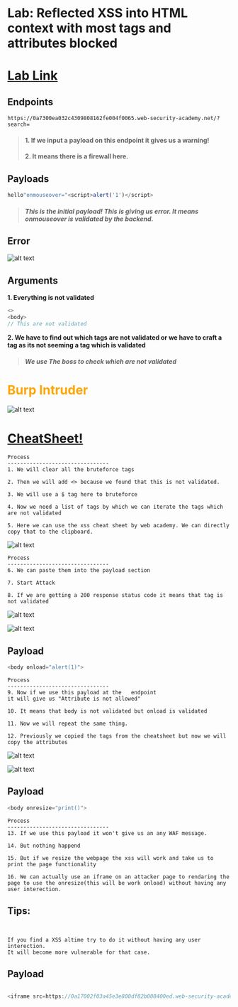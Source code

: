 # Lab: Reflected XSS into HTML context with most tags and attributes blocked

# [Lab Link](https://portswigger.net/web-security/cross-site-scripting/contexts/lab-html-context-with-most-tags-and-attributes-blocked)

## Endpoints
```plaintext
https://0a7300ea032c4309808162fe004f0065.web-security-academy.net/?search=
```

> #### 1. If we input  a payload on this endpoint it gives us a warning!
> #### 2. It means there is a firewall here.

## Payloads

```js
hello"onmouseover="<script>alert('1')</script>
```
> ##### This is the initial payload! This is giving us error. It means onmouseover is validated by the backend.

## Error

![alt text](https://github.com/Ruhanyat-994/XSS/blob/master/Photos/error_image.png?raw=true)

## Arguments 

**1. Everything is not validated**
```js
<>
<body>
// This are not validated
```  

**2. We have to find out which tags are not validated or we have to craft a tag as its not seeming a tag which is validated**

> ##### We use The boss to check which are not validated 
# <span style="color: orange;">Burp Intruder</span>


![alt text](https://github.com/Ruhanyat-994/XSS/blob/master/Photos/intruder1.png?raw=true)

# [CheatSheet!](https://portswigger.net/web-security/cross-site-scripting/cheat-sheet)

```plaintext
Process
--------------------------------
1. We will clear all the bruteforce tags

2. Then we will add <> because we found that this is not validated.

3. We will use a $ tag here to bruteforce

4. Now we need a list of tags by which we can iterate the tags which are not validated

5. Here we can use the xss cheat sheet by web academy. We can directly copy that to the clipboard.

```

![alt text](https://github.com/Ruhanyat-994/XSS/blob/master/Photos/intruder2.png?raw=true)

```plaintext
Process
--------------------------------
6. We can paste them into the payload section

7. Start Attack

8. If we are getting a 200 response status code it means that tag is not validated
```  
![alt text](https://github.com/Ruhanyat-994/XSS/blob/master/Photos/intruder3.png?raw=true)  

![alt text](https://github.com/Ruhanyat-994/XSS/blob/master/Photos/intruder4.png?raw=true)  



## Payload

```js
<body onload="alert(1)">
```
```plaintext
Process
--------------------------------
9. Now if we use this payload at the   endpoint
it will give us "Attribute is not allowed"

10. It means that body is not validated but onload is validated

11. Now we will repeat the same thing.

12. Previously we copied the tags from the cheatsheet but now we will copy the attributes

``` 
![alt text](https://github.com/Ruhanyat-994/XSS/blob/master/Photos/intruder5.png?raw=true)


![alt text](https://github.com/Ruhanyat-994/XSS/blob/master/Photos/intruder6.png?raw=true)


## Payload
```js
<body onresize="print()">
```
```plaintext
Process
--------------------------------
13. If we use this payload it won't give us an any WAF message.

14. But nothing happend 

15. But if we resize the webpage the xss will work and take us to print the page functionality

16. We can actually use an iframe on an attacker page to rendaring the page to use the onresize(this will be work onload) without having any user interection.
``` 


## Tips:
```Plaintext


If you find a XSS altime try to do it without having any user interection. 
It will become more vulnerable for that case.
```
## Payload
```js

<iframe src=https://0a17002f03a45e3e800df82b008400ed.web-security-academy.net/?search=%3Cbody+onresize%3D%22print%28%29%22%3E width='100px'>
```
